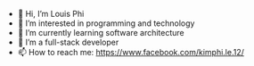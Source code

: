 - 👋 Hi, I’m Louis Phi
- 👀 I’m interested in programming and technology
- 🌱 I’m currently learning software architecture
- 💞️ I’m a full-stack developer
- 📫 How to reach me:
https://www.facebook.com/kimphi.le.12/

<!---
KimPhiJSCDVLP/KimPhiJSCDVLP is a ✨ special ✨ repository because its `README.md` (this file) appears on your GitHub profile.
You can click the Preview link to take a look at your changes.
--->
